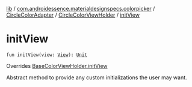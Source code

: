 [lib](../../../index.md) / [com.androidessence.materialdesignspecs.colorpicker](../../index.md) / [CircleColorAdapter](../index.md) / [CircleColorViewHolder](index.md) / [initView](./init-view.md)

# initView

`fun initView(view: `[`View`](https://developer.android.com/reference/android/view/View.html)`): `[`Unit`](https://kotlinlang.org/api/latest/jvm/stdlib/kotlin/-unit/index.html)

Overrides [BaseColorViewHolder.initView](../../-base-color-adapter/-base-color-view-holder/init-view.md)

Abstract method to provide any custom initializations the user may want.

